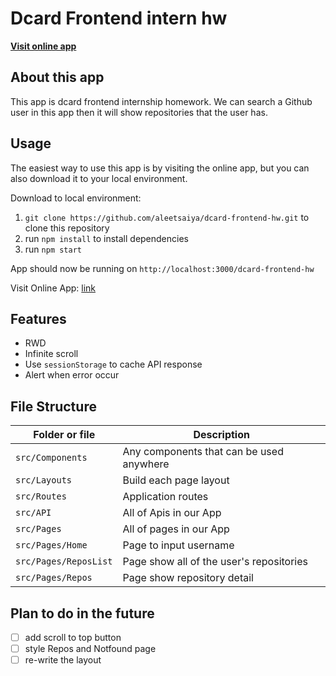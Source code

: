 # Dcard Frontend intern hw

[**Visit online app**](https://aleetsaiya.github.io/dcard-frontend-hw/)

## About this app
This app is dcard frontend internship homework. We can search a Github user in this app then it will show repositories that the user has.

## Usage
The easiest way to use this app is by visiting the online app, but you can also download it to your local environment.  

Download to local environment:  
1. `git clone https://github.com/aleetsaiya/dcard-frontend-hw.git` to clone this repository
2. run `npm install` to install dependencies
3. run `npm start`

App should now be running on `http://localhost:3000/dcard-frontend-hw`

Visit Online App: [link](https://aleetsaiya.github.io/dcard-frontend-hw/)


## Features
+ RWD
+ Infinite scroll
+ Use `sessionStorage` to cache API response
+ Alert when error occur


## File Structure
| Folder or file       | Description
| -------------------- | --------------------------------------------
| `src/Components`     | Any components that can be used anywhere
| `src/Layouts`        | Build each page layout
| `src/Routes`         | Application routes
| `src/API`            | All of Apis in our App
| `src/Pages`          | All of pages in our App
| `src/Pages/Home`     | Page to input username
| `src/Pages/ReposList`| Page show all of the user's repositories
| `src/Pages/Repos`    | Page show repository detail



## Plan to do in the future
- [ ] add scroll to top button
- [ ] style Repos and Notfound page
- [ ] re-write the layout
